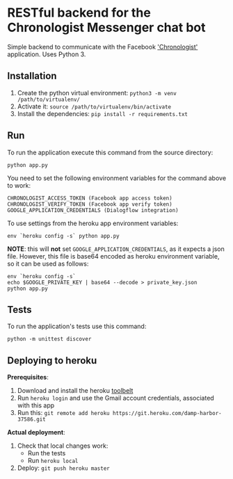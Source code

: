 # RESTful backend for the Chronologist Messenger chat bot

Simple backend to communicate with the Facebook ['Chronologist'](https://developers.facebook.com/sa/apps/1601541363492911) application. Uses Python 3.

## Installation

1. Create the python virtual environment: `python3 -m venv /path/to/virtualenv/`
2. Activate it: `source /path/to/virtualenv/bin/activate`
3. Install the dependencies: `pip install -r requirements.txt`

## Run

To run the application execute this command from the source directory:

    python app.py

You need to set the following environment variables for the command above to work:

    CHRONOLOGIST_ACCESS_TOKEN (Facebook app access token)
    CHRONOLOGIST_VERIFY_TOKEN (Facebook app verify token)
    GOOGLE_APPLICATION_CREDENTIALS (Dialogflow integration)

To use settings from the heroku app environment variables:

    env `heroku config -s` python app.py
**NOTE**: this will **not** set `GOOGLE_APPLICATION_CREDENTIALS`, as it expects a json file. However, this file is base64 encoded as heroku environment variable, so it can be used as follows:

    env `heroku config -s`
    echo $GOOGLE_PRIVATE_KEY | base64 --decode > private_key.json
    python app.py

## Tests

To run the application's tests use this command:

    python -m unittest discover

## Deploying to heroku

__Prerequisites__:

1. Download and install the heroku [toolbelt](https://toolbelt.heroku.com/)
2. Run `heroku login` and use the Gmail account credentials, associated with this app
3. Run this: `git remote add heroku https://git.heroku.com/damp-harbor-37586.git`

__Actual deployment__:

1. Check that local changes work:
    * Run the tests
    * Run `heroku local`
2. Deploy: `git push heroku master`
